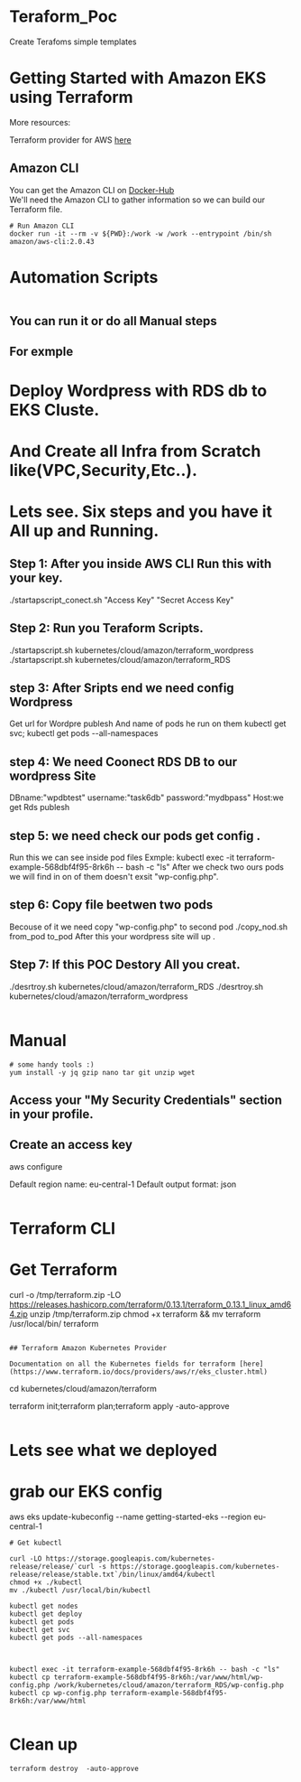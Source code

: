 # Teraform_Poc
Create Terafoms simple templates  
# Getting Started with Amazon EKS using Terraform

More resources:

Terraform provider for AWS [here](https://www.terraform.io/docs/providers/aws/index.html) <br/>

## Amazon CLI

You can get the Amazon CLI on [Docker-Hub](https://hub.docker.com/r/amazon/aws-cli) <br/>
We'll need the Amazon CLI to gather information so we can build our Terraform file.

```
# Run Amazon CLI
docker run -it --rm -v ${PWD}:/work -w /work --entrypoint /bin/sh amazon/aws-cli:2.0.43

```
# Automation Scripts
```
```
## You can run it or do all Manual steps
## For exmple
# Deploy Wordpress with RDS db to EKS Cluste.
# And Create all Infra from Scratch like(VPC,Security,Etc..).
# Lets see. Six steps and you have it All up and Running.

## Step 1: After you inside AWS CLI Run this with your key.

./startapscript_conect.sh "Access Key"   "Secret Access Key"
## Step 2: Run you Teraform Scripts.

./startapscript.sh  kubernetes/cloud/amazon/terraform_wordpress 
./startapscript.sh  kubernetes/cloud/amazon/terraform_RDS
 
## step 3: After Sripts end we need config Wordpress
   Get url for Wordpre publesh And name of pods he run on them
   kubectl get svc; kubectl get pods --all-namespaces
## step 4: We need Coonect RDS DB to our wordpress Site
  DBname:"wpdbtest"
  username:"task6db"
  password:"mydbpass"
  Host:we get Rds publesh
## step 5: we need check our pods get config .
  Run this we can see inside pod files 
  Exmple:
  kubectl exec -it terraform-example-568dbf4f95-8rk6h -- bash -c "ls"
   After we check two ours pods we will find in on of them doesn't exsit "wp-config.php".
## step 6: Copy file beetwen two pods 
  Becouse of it  we need copy "wp-config.php" to second pod
  ./copy_nod.sh from_pod  to_pod
  After this your wordpress site will up .    
## Step 7: If this POC Destory All you creat.

./desrtroy.sh  kubernetes/cloud/amazon/terraform_RDS
./desrtroy.sh  kubernetes/cloud/amazon/terraform_wordpress
```
```

# Manual 
```
# some handy tools :)
yum install -y jq gzip nano tar git unzip wget

```
## Access your "My Security Credentials" section in your profile. 
## Create an access key

aws configure

Default region name: eu-central-1
Default output format: json
```
```
# Terraform CLI 
# Get Terraform

curl -o /tmp/terraform.zip -LO https://releases.hashicorp.com/terraform/0.13.1/terraform_0.13.1_linux_amd64.zip
unzip /tmp/terraform.zip
chmod +x terraform && mv terraform /usr/local/bin/
terraform
```

## Terraform Amazon Kubernetes Provider 

Documentation on all the Kubernetes fields for terraform [here](https://www.terraform.io/docs/providers/aws/r/eks_cluster.html)

```
cd kubernetes/cloud/amazon/terraform

terraform init;terraform plan;terraform apply -auto-approve

```
```
# Lets see what we deployed

# grab our EKS config
aws eks update-kubeconfig --name getting-started-eks --region eu-central-1
```
# Get kubectl

curl -LO https://storage.googleapis.com/kubernetes-release/release/`curl -s https://storage.googleapis.com/kubernetes-release/release/stable.txt`/bin/linux/amd64/kubectl
chmod +x ./kubectl
mv ./kubectl /usr/local/bin/kubectl

kubectl get nodes
kubectl get deploy
kubectl get pods
kubectl get svc
kubectl get pods --all-namespaces 



kubectl exec -it terraform-example-568dbf4f95-8rk6h -- bash -c "ls"
kubectl cp terraform-example-568dbf4f95-8rk6h:/var/www/html/wp-config.php /work/kubernetes/cloud/amazon/terraform_RDS/wp-config.php
kubectl cp wp-config.php terraform-example-568dbf4f95-8rk6h:/var/www/html


```

# Clean up 

```
terraform destroy  -auto-approve
```
